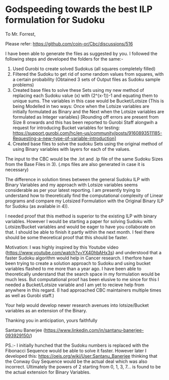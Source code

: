 # Godspeeding towards the best ILP formulation for Sudoku


To Mr. Forrest,

Please refer: https://github.com/coin-or/Cbc/discussions/516

I have been able to generate the files as suggested by you. I followed the following steps and developed the folders for the same:-

1) Used Gurobi to create solved Sudokus (all squares completely filled)
2) Filtered the Sudoku to get rid of some random values from squares, with a certain probability (Obtained 3 sets of Output files as Sudoku sample problems)
3) Created base files to solve these Sets using my new method of replacing each Sudoku value (x) with (2^(x-1))-1 and equating them to unique sums. The variables in this case would be Bucket/Lotsize {This is being Modelled in two ways: Once when the Lotsize variables are initially formulated as Binary and the Next when the Lotsize variables are formulated as Integer variables} [Rounding off errors are present from Size 8 onwards and this has been reported to Gurobi Staff alongwih a request for introducing Bucket variables for testing: https://support.gurobi.com/hc/en-us/community/posts/9160893511185-Requesting-a-new-type-of-variable-introduction]
4) Created base files to solve the sudoku Sets using the original method of using Binary variables with layers for each of the values.

The input to the CBC would be the .lot and .lp file of the same Sudoku Sizes from the Base Files in 3). (.mps files are also generated in case it is necessary)

The difference in solution times between the general Sudoku ILP with Binary Variables and my approach with Lotsize variables seems considerable as per your latest reporting. I am presently trying to understand how to theoretically find the computational complexity of Linear programs and compare my Lotsized Formulation with the Original Binary ILP for Sudoku (as available in 4)).

I needed proof that this method is superior to the existing ILP with binary variables. However I would be starting a paper for solving Sudoku with Lotsize/Bucket variables and would be eager to have you collaborate on that. I should be able to finish it partly within the next month. I feel there should be some theoretical proof that this should be faster.

Motivation: I was highly inspired by this Youtube video (https://www.youtube.com/watch?v=YX40hbAHx3s) and understood that a faster Sudoku algorithm would help in Cancer research. I therfore have been trying to create a solution approach to Sudoku and using bucket variables flashed to me more than a year ago. I have been able to theoretically understand that the search space in my formulation would be much less. But computational proof has been elusive to me since for this I needed a Bucket/Lotsize variable and I am yet to recieve help from anywhere in this regard. (I had approached CBC maintainers multiple times as well as Gurobi staff.)

Your help would develop newer research avenues into lotsize/Bucket variables as an extension of the Binary.

Thanking you in anticipation, yours faithfully

Santanu Banerjee (https://www.linkedin.com/in/santanu-banerjee-093929150/)

PS.:-
I initially hunched that the Sudoku numbers is replaced with the Fibonacci Sequence would be able to solve it faster. 
However later I developed this: https://oeis.org/wiki/User:Santanu_Banerjee thinking that the Conway Guy Sequence would be the actual deal which was also incorrect.
Ultimately the powers of 2 starting from 0, 1, 3, 7... is found to be the actual extension for Binary Variables.
